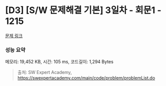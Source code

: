 # [D3] [S/W 문제해결 기본] 3일차 - 회문1 - 1215 

[문제 링크](https://swexpertacademy.com/main/code/problem/problemDetail.do?contestProbId=AV14QpAaAAwCFAYi) 

### 성능 요약

메모리: 19,452 KB, 시간: 105 ms, 코드길이: 1,294 Bytes



> 출처: SW Expert Academy, https://swexpertacademy.com/main/code/problem/problemList.do